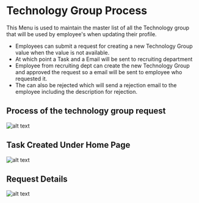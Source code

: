 Technology Group Process
=======
This Menu is used to maintain the master list of all the Technology group that will be used by employee's when updating their profile.

  -  Employees can submit a request for creating a new Technology Group value when the value is not available.
  -  At which point a Task and a Email will be sent to recruiting department
  -  Employee from recruiting dept can create the new Technology Group and approved the request so a email will be sent to employee who requested it.
  -  The can also be rejected which will send a rejection email to the employee including the description for rejection.

Process of the technology group request
----
![alt text](../../images/recruiting/technology-group-request.png "Skill Request")

Task Created Under Home Page
----
![alt text](../../images/recruiting/new-technology-task.png "Skill Request")

Request Details
----
![alt text](../../images/recruiting/new-technology-request-completed.png "Technology Group")
